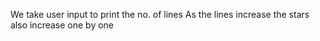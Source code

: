 We take user input to print the no. of lines
As the lines increase the stars also increase one by one
